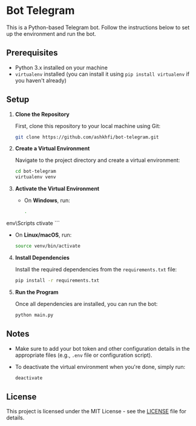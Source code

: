 
# Bot Telegram

This is a Python-based Telegram bot. Follow the instructions below to set up the environment and run the bot.

## Prerequisites

- Python 3.x installed on your machine
- `virtualenv` installed (you can install it using `pip install virtualenv` if you haven't already)

## Setup

1. **Clone the Repository**

   First, clone this repository to your local machine using Git:

   ```bash
   git clone https://github.com/ashkhfi/bot-telegram.git
   ```

2. **Create a Virtual Environment**

   Navigate to the project directory and create a virtual environment:

   ```bash
   cd bot-telegram
   virtualenv venv
   ```

3. **Activate the Virtual Environment**

   - On **Windows**, run:

     ```bash
     .
env\Scripts ctivate
     ```

   - On **Linux/macOS**, run:

     ```bash
     source venv/bin/activate
     ```

4. **Install Dependencies**

   Install the required dependencies from the `requirements.txt` file:

   ```bash
   pip install -r requirements.txt
   ```

5. **Run the Program**

   Once all dependencies are installed, you can run the bot:

   ```bash
   python main.py
   ```

## Notes

- Make sure to add your bot token and other configuration details in the appropriate files (e.g., `.env` file or configuration script).
- To deactivate the virtual environment when you're done, simply run:

   ```bash
   deactivate
   ```

## License

This project is licensed under the MIT License - see the [LICENSE](LICENSE) file for details.
